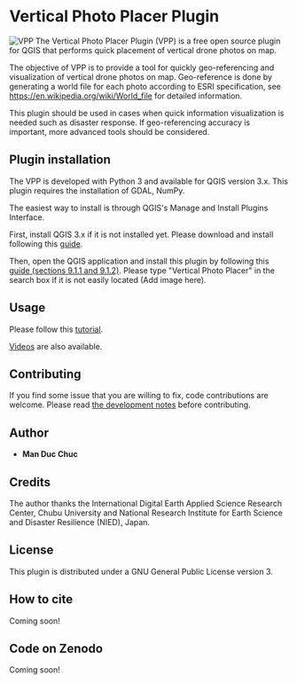 # Vertical Photo Placer Plugin

![VPP](https://github.com/verticalphotoplacer/VerticalPhotoPlacerPlugin/blob/master/icon/app.png?raw=true) The Vertical Photo Placer Plugin (VPP) is a free open source plugin for QGIS that performs quick placement of vertical drone photos on map.

The objective of VPP is to provide a tool for quickly geo-referencing and visualization of vertical drone photos on map. Geo-reference is done by generating a world file for each photo according to ESRI specification, see https://en.wikipedia.org/wiki/World_file for detailed information.

This plugin should be used in cases when quick information visualization is needed such as disaster response. If geo-referencing accuracy is important, more advanced tools should be considered.

## Plugin installation

The VPP is developed with Python 3 and available for QGIS version 3.x. This plugin requires the installation of GDAL, NumPy.

The easiest way to install is through QGIS's Manage and Install Plugins Interface.

First, install QGIS 3.x if it is not installed yet. Please download and install following this [guide](https://qgis.org/en/site/forusers/download.html).

Then, open the QGIS application and install this plugin by following this [guide (sections 9.1.1 and 9.1.2)](https://docs.qgis.org/3.16/en/docs/training_manual/qgis_plugins/fetching_plugins.html). 
Please type "Vertical Photo Placer" in the search box if it is not easily located (Add image here).

## Usage

Please follow this [tutorial](https://semiautomaticclassificationmanual.readthedocs.io/en/latest/tutorial_1.html).

[Videos](https://www.youtube.com/user/fromgistors) are also available.

## Contributing

If you find some issue that you are willing to fix, code contributions are welcome. Please read [the development notes](DEVELOPMENT.md) before contributing. 

## Author

* **Man Duc Chuc** 

## Credits

The author thanks the International Digital Earth Applied Science Research Center, Chubu University and National Research Institute for Earth Science and Disaster Resilience (NIED), Japan.

## License

This plugin is distributed under a GNU General Public License version 3.

## How to cite 
Coming soon!

## Code on Zenodo
Coming soon!

